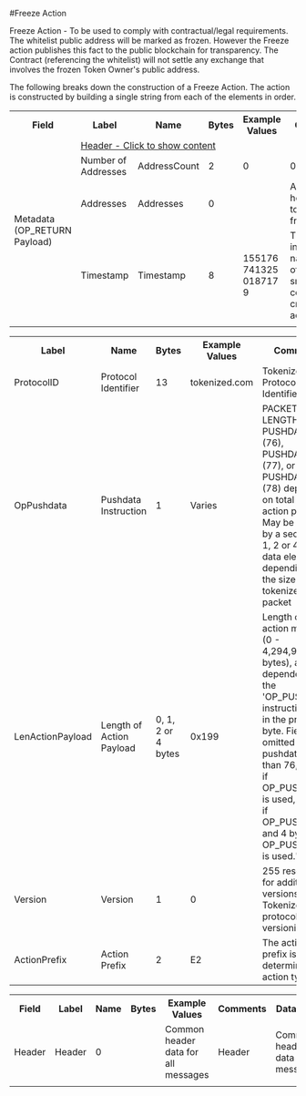

#Freeze Action

Freeze Action -  To be used to comply with contractual/legal requirements.  The whitelist public address will be marked as frozen.  However the Freeze action publishes this fact to the public blockchain for transparency. The Contract (referencing the whitelist) will not settle any exchange that involves the frozen Token Owner's public address.

The following breaks down the construction of a Freeze Action. The action is constructed by building a single string from each of the elements in order.

<div class="ritz grid-container" dir="ltr"> 
    <table class="waffle" cellspacing="0" cellpadding="0" table-layout=fixed width=100%>
         <tr style="height:19px">
            <th style="width:6%" class="s0">Field</th>
            <th style="width:9%" class="s1">Label</th>
            <th style="width:9%" class="s1">Name</th>
            <th style="width:2%" class="s1">Bytes</th>
            <th style="width:29%" class="s1">Example Values</th>
            <th style="width:26%" class="s1">Comments</th>
            <th style="width:5%" class="s1">Data Type</th>
            <th style="width:14%" class="s2">Amendment Restrictions</th>
        </tr>
        <tr>
            <td class="s5" rowspan="4">Metadata (OP_RETURN Payload)</td>
            <td class="e7" colspan="7"><a href="javascript" data-popover="header">Header - Click to show content</a></td>
        </tr>
        <tr><td class="e10">Number of Addresses</td>
            <td class="e10">AddressCount</td>
            <td class="e10">2</td>
            <td class="e10" style="word-break:break-all">0</td>
            <td class="e10">0 - 65,535</td>
            <td class="e10">uint16</td>
            <td class="e11"></td>
        </tr>
        <tr><td class="e10">Addresses</td>
            <td class="e10">Addresses</td>
            <td class="e10">0</td>
            <td class="e10" style="word-break:break-all"></td>
            <td class="e10">Addresses holding tokens to be frozen.</td>
            <td class="e10">Address[]</td>
            <td class="e11"></td>
        </tr>
        <tr><td class="e10">Timestamp</td>
            <td class="e10">Timestamp</td>
            <td class="e10">8</td>
            <td class="e10" style="word-break:break-all">1551767413250187179</td>
            <td class="e10">Timestamp in nanoseconds of when the smart contract created the action.</td>
            <td class="e10">timestamp</td>
            <td class="e11">Cannot be changed by issuer, operator. Smart contract controls.</td>
        </tr>
        <tr>                <td class="s15" colspan="8"></td>
        </tr>
    </table>
</div>

<div class="ui modal" id="header">
    <i class="close icon"></i>
    <div class="content docs-content">
        <table class="ui table">
        	<tr style='height:19px;'>
	            <th style="width:9%" class="s0">Label</th>
	            <th style="width:9%" class="s1">Name</th>
	            <th style="width:2%" class="s1">Bytes</th>
	            <th style="width:29%" class="s1">Example Values</th>
	            <th style="width:26%" class="s1">Comments</th>
	            <th style="width:5%" class="s1">Data Type</th>
	        </tr>
            <tr>
                <td class="e5">ProtocolID</td>
                <td class="e6">Protocol Identifier</td>
                <td class="e6">13</td>
                <td class="e6">tokenized.com</td>
                <td class="e6">Tokenized Protocol Identifier</td>
                <td class="e6">string</td>
            </tr>
            <tr>
                <td class="e5">OpPushdata</td>
                <td class="e6">Pushdata Instruction</td>
                <td class="e6">1</td>
                <td class="e6">Varies</td>
                <td class="e6">PACKET LENGTH, PUSHDATA1 (76), PUSHDATA2 (77), or PUSHDATA4 (78) depending on total size of action payload. May be followed by a secondary 1, 2 or 4 byte data element depending on the size of the tokenized data packet</td>
                <td class="e6">opcode</td>
            </tr>
            <tr>
                <td class="e5">LenActionPayload</td>
                <td class="e6">Length of Action Payload</td>
                <td class="e6">0, 1, 2 or 4 bytes</td>
                <td class="e6">0x199</td>
                <td class="e6">Length of the action message (0 - 4,294,967,296‬ bytes), and dependent on the 'OP_PUSHDATA instruction used in the preceding byte. Field is omitted if pushdata is less than 76, 1 byte if OP_PUSHDATA1 is used, 2 bytes if OP_PUSHDATA2 and 4 bytes if OP_PUSHDATA4 is used."</td>
                <td class="e6">pushdata_length</td>
            </tr>
            <tr>
                <td class="e5">Version</td>
                <td class="e6">Version</td>
                <td class="e6">1</td>
                <td class="e6">0</td>
                <td class="e6">255 reserved for additional versions. Tokenized protocol versioning.</td>
                <td class="e6">uint8</td>
            </tr>
            <tr>
                <td class="e5">ActionPrefix</td>
                <td class="e6">Action Prefix</td>
                <td class="e6">2</td>
                <td class="e6">E2</td>
                <td class="e6">The action prefix is what determines the action type.</td>
                <td class="e6">string</td>
            </tr>
        </table>
    </div>
</div>

<div class="ui modal" id="Freeze">
    <i class="close icon"></i>
    <table class="ui table">
        <tr style='height:19px;'>
            <th style="width:6%" class="s0">Field</th>
            <th style="width:9%" class="s1">Label</th>
            <th style="width:9%" class="s1">Name</th>
            <th style="width:2%" class="s1">Bytes</th>
            <th style="width:29%" class="s1">Example Values</th>
            <th style="width:26%" class="s1">Comments</th>
            <th style="width:5%" class="s1">Data Type</th>
            <th style="width:14%" class="s2">Amendment Restrictions</th>
        </tr>
        <tr>
            <td class="e10">Header</td>
            <td class="e10">Header</td>
            <td class="e10">0</td>
            <td class="e10" style="word-break:break-all"></td>
            <td class="e10">Common header data for all messages</td>
            <td class="e10">Header</td>
            <td class="e11">Common header data for all messages.</td>
        </tr>
        <tr>
            <td class="s15" colspan="8"></td>
        </tr>
    </table>
</div>